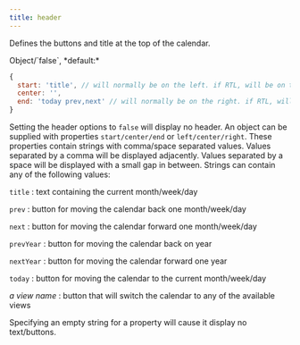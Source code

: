 ```yaml
---
title: header
---
```


Defines the buttons and title at the top of the calendar.

<div class='spec' markdown='1'>
Object/`false`, *default:*

```js
{
  start: 'title', // will normally be on the left. if RTL, will be on the right
  center: '',
  end: 'today prev,next' // will normally be on the right. if RTL, will be on the left
}
```
</div>

Setting the header options to `false` will display no header. An object can be supplied with properties `start/center/end` or `left/center/right`. These properties contain strings with comma/space separated values. Values separated by a comma will be displayed adjacently. Values separated by a space will be displayed with a small gap in between. Strings can contain any of the following values:

`title`
:   text containing the current month/week/day

`prev`
:   button for moving the calendar back one month/week/day

`next`
:   button for moving the calendar forward one month/week/day

`prevYear`
:   button for moving the calendar back on year

`nextYear`
:   button for moving the calendar forward one year

`today`
:   button for moving the calendar to the current month/week/day

*a view name*
:   button that will switch the calendar to any of the available views


Specifying an empty string for a property will cause it display no text/buttons.
